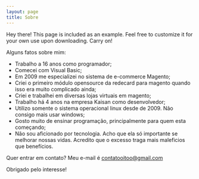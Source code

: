 ```yaml
---
layout: page
title: Sobre
---
```


<p class="message">
  Hey there! This page is included as an example. Feel free to customize it for your own use upon downloading. Carry on!
</p>

Alguns fatos sobre mim:

* Trabalho a 16 anos como programador;
* Comecei com Visual Basic;
* Em 2009 me especializei no sistema de e-commerce Magento;
* Criei o primeiro módulo opensource da redecard para magento quando isso era muito complicado ainda;
* Criei e trabalhei em diversas lojas virtuais em magento;
* Trabalho há 4 anos na empresa Kaisan como desenvolvedor;
* Utilizo somente o sistema operacional linux desde de 2009. Não consigo mais usar windows;
* Gosto muito de ensinar programação, principalmente para quem esta começando;
* Não sou aficionado por tecnologia. Acho que ela só importante se melhorar nossas vidas. Acredito que o excesso traga mais maleficios que benefícios.

Quer entrar em contato? Meu e-mail é contatooitoo@gmail.com

Obrigado pelo interesse!